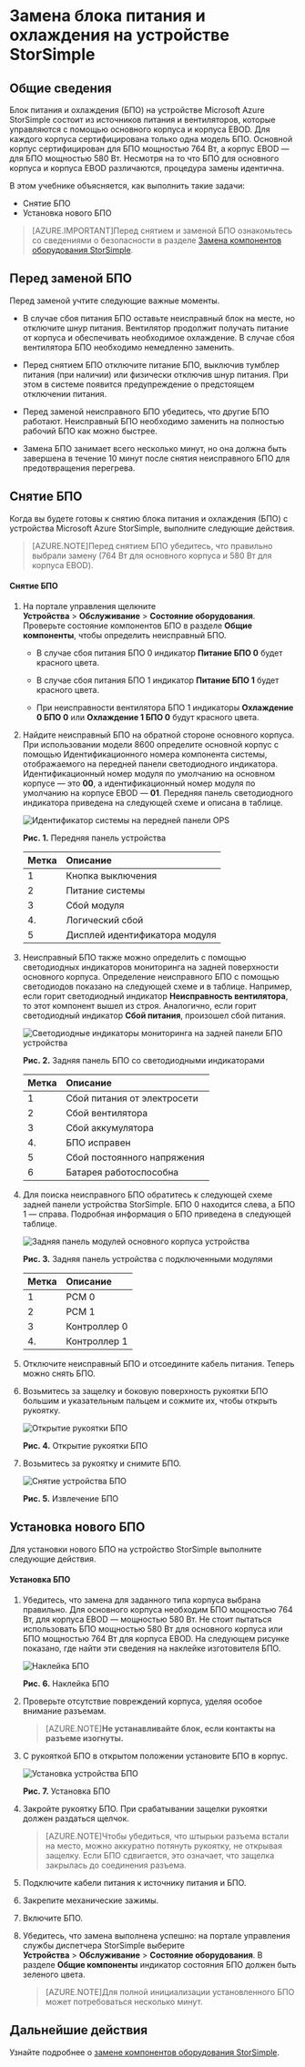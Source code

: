 <properties 
   pageTitle="Замена БПО на устройстве StorSimple | Microsoft Azure"
	description="Объясняется процесс снятия и замены блока питания и охлаждения модуля (БПО) на устройстве StorSimple"
	services="storsimple"
	documentationCenter=""
	authors="alkohli"
	manager="carolz"
	editor=""/>
<tags 
   ms.service="storsimple"
	ms.devlang="NA"
	ms.topic="article"
	ms.tgt_pltfrm="NA"
	ms.workload="TBD"
	ms.date="08/31/2015"
	ms.author="alkohli"/>

# Замена блока питания и охлаждения на устройстве StorSimple

## Общие сведения

Блок питания и охлаждения (БПО) на устройстве Microsoft Azure StorSimple состоит из источников питания и вентиляторов, которые управляются с помощью основного корпуса и корпуса EBOD. Для каждого корпуса сертифицирована только одна модель БПО. Основной корпус сертифицирован для БПО мощностью 764 Вт, а корпус EBOD — для БПО мощностью 580 Вт. Несмотря на то что БПО для основного корпуса и корпуса EBOD различаются, процедура замены идентична.

В этом учебнике объясняется, как выполнить такие задачи:

- Снятие БПО
- Установка нового БПО

>[AZURE.IMPORTANT]Перед снятием и заменой БПО ознакомьтесь со сведениями о безопасности в разделе [Замена компонентов оборудования StorSimple](storsimple-hardware-component-replacement.md).

## Перед заменой БПО

Перед заменой учтите следующие важные моменты.

- В случае сбоя питания БПО оставьте неисправный блок на месте, но отключите шнур питания. Вентилятор продолжит получать питание от корпуса и обеспечивать необходимое охлаждение. В случае сбоя вентилятора БПО необходимо немедленно заменить.

- Перед снятием БПО отключите питание БПО, выключив тумблер питания (при наличии) или физически отключив шнур питания. При этом в системе появится предупреждение о предстоящем отключении питания.

- Перед заменой неисправного БПО убедитесь, что другие БПО работают. Неисправный БПО необходимо заменить на полностью рабочий БПО как можно быстрее.

- Замена БПО занимает всего несколько минут, но она должна быть завершена в течение 10 минут после снятия неисправного БПО для предотвращения перегрева.

## Снятие БПО

Когда вы будете готовы к снятию блока питания и охлаждения (БПО) с устройства Microsoft Azure StorSimple, выполните следующие действия.

>[AZURE.NOTE]Перед снятием БПО убедитесь, что правильно выбрали замену (764 Вт для основного корпуса и 580 Вт для корпуса EBOD).

#### Снятие БПО

1. На портале управления щелкните **Устройства** > **Обслуживание** > **Состояние оборудования**. Проверьте состояние компонентов БПО в разделе **Общие компоненты**, чтобы определить неисправный БПО.

     - В случае сбоя питания БПО 0 индикатор **Питание БПО 0** будет красного цвета.

     - В случае сбоя питания БПО 1 индикатор **Питание БПО 1** будет красного цвета.

     - При неисправности вентилятора БПО 1 индикаторы **Охлаждение 0 БПО 0** или **Охлаждение 1 БПО 0** будут красного цвета.

2. Найдите неисправный БПО на обратной стороне основного корпуса. При использовании модели 8600 определите основной корпус с помощью Идентификационного номера компонента системы, отображаемого на передней панели светодиодного индикатора. Идентификационный номер модуля по умолчанию на основном корпусе — это **00**, а идентификационный номер модуля по умолчанию на корпусе EBOD — **01**. Передняя панель светодиодного индикатора приведена на следующей схеме и описана в таблице.

    ![Идентификатор системы на передней панели OPS](./media/storsimple-power-cooling-module-replacement/IC740991.png)

     **Рис. 1.** Передняя панель устройства

    |Метка|Описание|
    |:---|:-----------|
    |1|Кнопка выключения|
    |2|Питание системы|
    |3|Сбой модуля|
    |4\.|Логический сбой|
    |5|Дисплей идентификатора модуля|

3. Неисправный БПО также можно определить с помощью светодиодных индикаторов мониторинга на задней поверхности основного корпуса. Определение неисправного БПО с помощью светодиодов показано на следующей схеме и в таблице. Например, если горит светодиодный индикатор **Неисправность вентилятора**, то этот компонент вышел из строя. Аналогично, если горит светодиодный индикатор **Сбой питания**, произошел сбой питания.

    ![Светодиодные индикаторы мониторинга на задней панели БПО устройства](./media/storsimple-power-cooling-module-replacement/IC740992.png)

     **Рис. 2.** Задняя панель БПО со светодиодными индикаторами

    |Метка|Описание|
    |:---|:-----------|
    |1|Сбой питания от электросети|
    |2|Сбой вентилятора|
    |3|Сбой аккумулятора|
    |4\.|БПО исправен|
    |5|Сбой постоянного напряжения|
    |6|Батарея работоспособна|

4. Для поиска неисправного БПО обратитесь к следующей схеме задней панели устройства StorSimple. БПО 0 находится слева, а БПО 1 — справа. Подробная информация о БПО приведена в следующей таблице.

     ![Задняя панель модулей основного корпуса устройства](./media/storsimple-power-cooling-module-replacement/IC740994.png)

     **Рис. 3.** Задняя панель устройства с подключенными модулями

    |Метка|Описание|
    |:---|:-----------|
    |1|PCM 0|
    |2|PCM 1|
    |3|Контроллер 0|
    |4\.|Контроллер 1|

5. Отключите неисправный БПО и отсоедините кабель питания. Теперь можно снять БПО.

6. Возьмитесь за защелку и боковую поверхность рукоятки БПО большим и указательным пальцем и сожмите их, чтобы открыть рукоятку.

    ![Открытие рукоятки БПО](./media/storsimple-power-cooling-module-replacement/IC740995.png)

    **Рис. 4.** Открытие рукоятки БПО

7. Возьмитесь за рукоятку и снимите БПО.

    ![Снятие устройства БПО](./media/storsimple-power-cooling-module-replacement/IC740996.png)

    **Рис. 5.** Извлечение БПО

## Установка нового БПО

Для установки нового БПО на устройство StorSimple выполните следующие действия.

#### Установка БПО

1. Убедитесь, что замена для заданного типа корпуса выбрана правильно. Для основного корпуса необходим БПО мощностью 764 Вт, для корпуса EBOD — мощностью 580 Вт. Не стоит пытаться использовать БПО мощностью 580 Вт для основного корпуса или БПО мощностью 764 Вт для корпуса EBOD. На следующем рисунке показано, где найти эти сведения на наклейке изготовителя БПО.

    ![Наклейка БПО](./media/storsimple-power-cooling-module-replacement/IC740973.png)

    **Рис. 6.** Наклейка БПО

2. Проверьте отсутствие повреждений корпуса, уделяя особое внимание разъемам.
										
    >[AZURE.NOTE]**Не устанавливайте блок, если контакты на разъеме изогнуты.**

3. С рукояткой БПО в открытом положении установите БПО в корпус.

    ![Установка устройства БПО](./media/storsimple-power-cooling-module-replacement/IC740975.png)

    **Рис. 7.** Установка БПО

4. Закройте рукоятку БПО. При срабатывании защелки рукоятки должен раздаться щелчок.
										
    >[AZURE.NOTE]Чтобы убедиться, что штырьки разъема встали на место, можно аккуратно потянуть рукоятку, не открывая защелку. Если БПО сдвигается, это означает, что защелка закрылась до соединения разъема.

5. Подключите кабели питания к источнику питания и БПО.

6. Закрепите механические зажимы.

7. Включите БПО.

8. Убедитесь, что замена выполнена успешно: на портале управления службы диспетчера StorSimple выберите **Устройства** > **Обслуживание** > **Состояние оборудования**. В разделе **Общие компоненты** индикатор состояния БПО должен быть зеленого цвета.
										
    >[AZURE.NOTE]Для полной инициализации установленного БПО может потребоваться несколько минут.

## Дальнейшие действия

Узнайте подробнее о [замене компонентов оборудования StorSimple](storsimple-hardware-component-replacement.md).

<!---HONumber=September15_HO1-->
